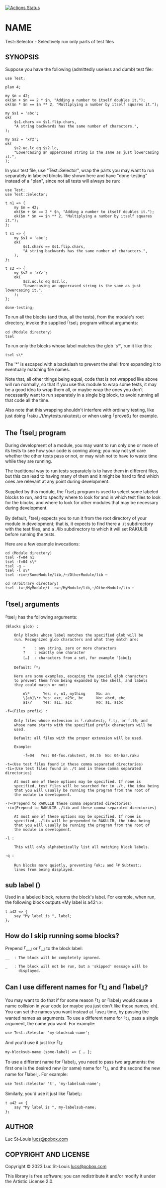 [![Actions Status](https://github.com/lucs/Test-Selector/actions/workflows/test.yml/badge.svg)](https://github.com/lucs/Test-Selector/actions)

NAME
====

Test::Selector - Selectively run only parts of test files

SYNOPSIS
--------

Suppose you have the following (admittedly useless and dumb) test file:

    use Test;

    plan 4;

    my $n = 42;
    ok($n + $n == 2 * $n, "Adding a number to itself doubles it.");
    ok($n * $n == $n ** 2, "Multiplying a number by itself squares it.");

    my $s1 = 'abc';
    ok(
        $s1.chars == $s1.flip.chars,
        "A string backwards has the same number of characters.",
    );

    my $s2 = 'xYz';
    ok(
        $s2.uc.lc eq $s2.lc,
        "Lowercasing an uppercased string is the same as just lowercasing it.",
    );

In your test file, use "Test::Selector", wrap the parts you may want to run separately in labeled blocks like shown here and have "done-testing" instead of a "plan", since not all tests will always be run:

    use Test;
    use Test::Selector;

    t n1 => {
        my $n = 42;
        ok($n + $n == 2 * $n, "Adding a number to itself doubles it.");
        ok($n * $n == $n ** 2, "Multiplying a number by itself squares it.");
    };

    t s1 => {
        my $s1 = 'abc';
        ok(
            $s1.chars == $s1.flip.chars,
            "A string backwards has the same number of characters.",
        );
    };

    t s2 => {
        my $s2 = 'xYz';
        ok(
            $s2.uc.lc eq $s2.lc,
            "Lowercasing an uppercased string is the same as just lowercasing it.",
        );
    };

    done-testing;

To run all the blocks (and thus, all the tests), from the module's root directory, invoke the supplied ｢tsel｣ program without arguments:

    cd ⟨Module directory⟩
    tsel

To run only the blocks whose label matches the glob 's*', run it like this:

    tsel s\*

The '*' is escaped with a backslash to prevent the shell from expanding it to eventually matching file names.

Note that, all other things being equal, code that is not wrapped like above will run normally, so that if you use this module to wrap some tests, it may be a good idea to wrap them all, or maybe wrap the ones you don't necessarily want to run separately in a single big block, to avoid running all that code all the time.

Also note that this wrapping shouldn't interfere with ordinary testing, like just doing ｢raku ./t/mytests.rakutest｣ or when using ｢prove6｣ for example.

The ｢tsel｣ program
------------------

During development of a module, you may want to run only one or more of its tests to see how your code is coming along; you may not yet care whether the other tests pass or not, or may wish not to have to waste time while they are running.

The traditional way to run tests separately is to have them in different files, but this can lead to having many of them and it might be hard to find which ones are relevant at any point during development.

Supplied by this module, the ｢tsel｣ program is used to select some labeled blocks to run, and to specify where to look for and in which test files to look for the blocks, and where to look for other modules that may be necessary during development.

By default, ｢tsel｣ expects you to run it from the root directory of your module in development; that is, it expects to find there a ./t subdirectory with the test files, and a ./lib subdirectory to which it will set RAKULIB before running the tests.

Here are a few example invocations:

    cd ⟨Module directory⟩
    tsel -f=04 n1
    tsel -f=04 s\*
    tsel -q ⋯
    tsel -l s\*
    tsel -ri=⋯/SomeModule/lib,/⋯/OtherModule/lib ⋯

    cd ⟨Arbitrary directory⟩
    tsel -t=⋯/MyModule/t -r=⋯/MyModule/lib,⋯/OtherModule/lib ⋯

｢tsel｣ arguments
----------------

｢tsel｣ has the following arguments:

    ⟨Blocks glob⟩ :

        Only blocks whose label matches the specified glob will be
        run. Recognized glob characters and what they match are:

            *    : any string, zero or more characters
            ?    : exactly one character
            […]  : characters from a set, for example ｢[abc]｣

        Default: ｢*｣

        Here are some examples, escaping the special glob characters
        to prevent them from being expanded by the shell, and labels
        they could match or not:

            n\*      Yes: n, n1, nything     No: an
            \[ab]\*c Yes: axc, a23c, bc      No: abcd, ebc
            a1\?     Yes: a11, a1x           No: a1, a1bc

    -f=⟨Files prefix⟩ :

        Only files whose extension is ｢.rakutest｣, ｢.t｣, or ｢.t6｣ and
        whose name starts with the specified prefix characters will be
        used.

        Default: all files with the proper extension will be used.

        Example:

            -f=04   Yes: 04-foo.rakutest, 04.t6  No: 04-bar.raku

    -t=⟨Use test files found in these comma separated directories⟩
    -ti=⟨Use test files found in ./t and in these comma separated directories⟩

        At most one of these options may be specified. If none is
        specified, test files will be searched for in ./t, the idea being
        that you will usually be running the program from the root of
        the module in development.

    -r=⟨Prepend to RAKULIB these comma separated directories⟩
    -ri=⟨Prepend to RAKULIB ./lib and these comma separated directories⟩

        At most one of these options may be specified. If none is
        specified, ./lib will be prepended to RAKULIB, the idea being
        that you will usually be running the program from the root of
        the module in development.

    -l :

        This will only alphabetically list all matching block labels.

    -q :

        Run blocks more quietly, preventing ｢ok:｣ and ｢# Subtest:｣
        lines from being displayed.

sub label ()
------------

Used in a labeled block, returns the block's label. For example, when run, the following block outputs «My label is a42␤»:

    t a42 => {
        say "My label is ", label;
    };

How do I skip running some blocks?
----------------------------------

Prepend ｢__｣ or ｢_｣ to the block label:

    __  : The block will be completely ignored.

    _   : The block will not be run, but a 'skipped' message will be
          displayed.

Can I use different names for ｢t｣ and ｢label｣?
----------------------------------------------

You may want to do that if for some reason ｢t｣ or ｢label｣ would cause a name collision in your code (or maybe you just don't like those names, eh). You can set the names you want instead at ｢use｣ time, by passing the wanted names as arguments. To use a different name for ｢t｣, pass a single argument, the name you want. For example:

    use Test::Selector 'my-blocksub-name';

And you'd use it just like ｢t｣:

    my-blocksub-name ⟨some-label⟩ => { … };

To use a different name for ｢label｣, you need to pass two arguments: the first one is the desired new (or same) name for ｢t｣, and the second the new name for ｢label｣. For example:

    use Test::Selector 't', 'my-labelsub-name';

Similarly, you'd use it just like ｢label｣:

    t a42 => {
        say "My label is ", my-labelsub-name;
    };

AUTHOR
------

Luc St-Louis <lucs@pobox.com>

COPYRIGHT AND LICENSE
---------------------

Copyright © 2023 Luc St-Louis <lucs@pobox.com>

This library is free software; you can redistribute it and/or modify it under the Artistic License 2.0.

